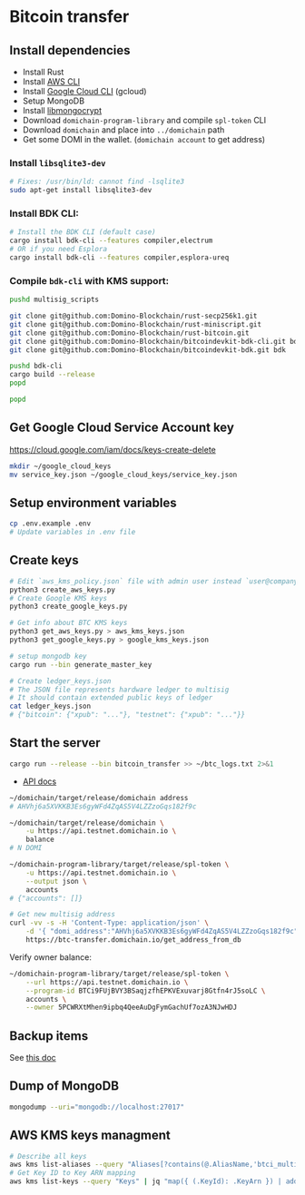 # Bitcoin transfer

## Install dependencies

- Install Rust
- Install [AWS CLI](/docs/AWS%20CLI%20setup.md)
- Install [Google Cloud CLI](/docs/Google%20CLI%20setup.md) (gcloud)
- Setup MongoDB
- Install [libmongocrypt](/docs/libmongocrypt%20setup.md)
- Download `domichain-program-library` and compile `spl-token` CLI
- Download `domichain` and place into `../domichain` path
- Get some DOMI in the wallet. (`domichain account` to get address)

### Install `libsqlite3-dev`
```sh
# Fixes: /usr/bin/ld: cannot find -lsqlite3
sudo apt-get install libsqlite3-dev
```

### Install BDK CLI:
```sh
# Install the BDK CLI (default case)
cargo install bdk-cli --features compiler,electrum
# OR if you need Esplora
cargo install bdk-cli --features compiler,esplora-ureq 
```

### Compile `bdk-cli` with KMS support:
```sh
pushd multisig_scripts

git clone git@github.com:Domino-Blockchain/rust-secp256k1.git
git clone git@github.com:Domino-Blockchain/rust-miniscript.git
git clone git@github.com:Domino-Blockchain/rust-bitcoin.git
git clone git@github.com:Domino-Blockchain/bitcoindevkit-bdk-cli.git bdk-cli
git clone git@github.com:Domino-Blockchain/bitcoindevkit-bdk.git bdk

pushd bdk-cli
cargo build --release
popd

popd
```

## Get Google Cloud Service Account key

https://cloud.google.com/iam/docs/keys-create-delete

```sh
mkdir ~/google_cloud_keys
mv service_key.json ~/google_cloud_keys/service_key.json
```

## Setup environment variables

```sh
cp .env.example .env
# Update variables in .env file
```

## Create keys

```sh
# Edit `aws_kms_policy.json` file with admin user instead `user@company.com`
python3 create_aws_keys.py
# Create Google KMS keys
python3 create_google_keys.py

# Get info about BTC KMS keys
python3 get_aws_keys.py > aws_kms_keys.json
python3 get_google_keys.py > google_kms_keys.json

# setup mongodb key
cargo run --bin generate_master_key

# Create ledger_keys.json
# The JSON file represents hardware ledger to multisig
# It should contain extended public keys of ledger
cat ledger_keys.json
# {"bitcoin": {"xpub": "..."}, "testnet": {"xpub": "..."}}
```

## Start the server

```sh
cargo run --release --bin bitcoin_transfer >> ~/btc_logs.txt 2>&1
```

- [API docs](https://github.com/Domino-Blockchain/bitcoin-transfer/blob/main/docs/API.md)
```sh
~/domichain/target/release/domichain address
# AHVhj6a5XVKKB3Es6gyWFd4ZqAS5V4LZZzoGqs182f9c

~/domichain/target/release/domichain \
    -u https://api.testnet.domichain.io \
    balance
# N DOMI

~/domichain-program-library/target/release/spl-token \
    -u https://api.testnet.domichain.io \
    --output json \
    accounts
# {"accounts": []}

# Get new multisig address
curl -vv -s -H 'Content-Type: application/json' \
    -d '{ "domi_address":"AHVhj6a5XVKKB3Es6gyWFd4ZqAS5V4LZZzoGqs182f9c"}' \
    https://btc-transfer.domichain.io/get_address_from_db
```

Verify owner balance:
```sh
~/domichain-program-library/target/release/spl-token \
    --url https://api.testnet.domichain.io \
    --program-id BTCi9FUjBVY3BSaqjzfhEPKVExuvarj8Gtfn4rJ5soLC \
    accounts \
    --owner 5PCWRXtMhen9ipbq4QeeAuDgFymGachUf7ozA3NJwHDJ
```

## Backup items

See [this doc](/docs/Backup%20items.md)

## Dump of MongoDB

```sh
mongodump --uri="mongodb://localhost:27017"
```

## AWS KMS keys managment

```sh
# Describe all keys
aws kms list-aliases --query "Aliases[?contains(@.AliasName,'btci_multisig_')]"
# Get Key ID to Key ARN mapping
aws kms list-keys --query "Keys" | jq "map({ (.KeyId): .KeyArn }) | add"
```
